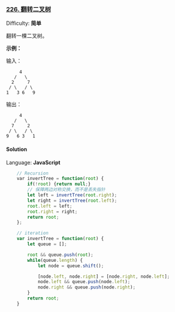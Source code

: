 ### [226\. 翻转二叉树](https://leetcode-cn.com/problems/invert-binary-tree/)

Difficulty: **简单**


翻转一棵二叉树。

**示例：**

输入：

```
     4
   /   \
  2     7
 / \   / \
1   3 6   9
```

输出：

```
     4
   /   \
  7     2
 / \   / \
9   6 3   1
```

#### Solution

Language: **JavaScript**

```JavaScript
    // Recursion
    ​var invertTree = function(root) {
        if(!root) {return null;}
        // 保障两边对称交换，而不是丢失指针
        let left = invertTree(root.right);
        let right = invertTree(root.left);
        root.left = left;
        root.right = right;
        return root;
    };

    // iteration
    var invertTree = function(root) {
        let queue = [];

        root && queue.push(root);
        while(queue.length) {
            let node = queue.shift();

            [node.left, node.right] = [node.right, node.left];
            node.left && queue.push(node.left);
            node.right && queue.push(node.right);
        }
        return root;
    }
```